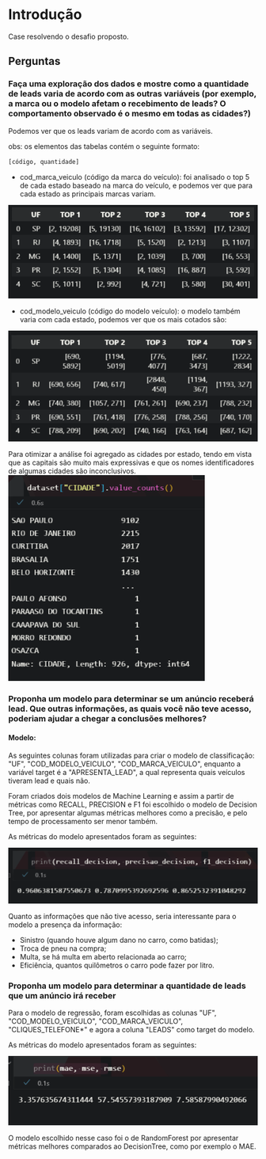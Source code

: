 # Introdução

Case resolvendo o desafio proposto.

## Perguntas

### Faça uma exploração dos dados e mostre como a quantidade de leads varia de acordo com as outras variáveis (por exemplo, a marca ou o modelo afetam o recebimento de leads? O comportamento observado é o mesmo em todas as cidades?)

Podemos ver que os leads variam de acordo com as variáveis.

obs: os elementos das tabelas contém o seguinte formato:

```txt
[código, quantidade]
```

* cod_marca_veiculo (código da marca do veículo): foi analisado o top 5 de cada estado baseado na marca do veículo, e podemos ver que para cada estado as principais marcas variam.

![df_marca](docs/df_marca.PNG "df_marca")

* cod_modelo_veiculo (código do modelo veículo): o modelo também varia com cada estado, podemos ver que os mais cotados são:

![df_modelo](docs/df_modelo.PNG "df_modelo")

Para otimizar a análise foi agregado as cidades por estado, tendo em vista que as capitais são muito mais expressivas e que os nomes identificadores de algumas cidades são inconclusivos.
![cidades](docs/cidades.PNG "cidades")

### Proponha um modelo para determinar se um anúncio receberá lead. Que outras informações, as quais você não teve acesso, poderiam ajudar a chegar a conclusões melhores?

#### Modelo:

As seguintes colunas foram utilizadas para criar o modelo de classificação: "UF", "COD_MODELO_VEICULO", "COD_MARCA_VEICULO", enquanto a variável target é a "APRESENTA_LEAD", a qual representa quais veículos tiveram lead e quais não.

Foram criados dois modelos de Machine Learning e assim a partir de métricas como RECALL, PRECISION e F1 foi escolhido o modelo de Decision Tree, por apresentar algumas métricas melhores como a precisão, e pelo tempo de processamento ser menor também.

As métricas do modelo apresentados foram as seguintes:

![metricas](docs/metricas.PNG "metricas")

Quanto as informações que não tive acesso, seria interessante para o modelo a presença da informação:

* Sinistro (quando houve algum dano no carro, como batidas);
* Troca de pneu na compra;
* Multa, se há multa em aberto relacionada ao carro;
* Eficiência, quantos quilômetros o carro pode fazer por litro.

### Proponha um modelo para determinar a quantidade de leads que um anúncio irá receber

Para o modelo de regressão, foram escolhidas as colunas "UF", "COD_MODELO_VEICULO", "COD_MARCA_VEICULO", "CLIQUES_TELEFONE*" e agora a coluna "LEADS" como target do modelo.

As métricas do modelo apresentados foram as seguintes:

![metrica_regressao](docs/metrica_regressao.PNG "metrica_regressao")

O modelo escolhido nesse caso foi o de RandomForest por apresentar métricas melhores comparados ao DecisionTree, como por exemplo o MAE.

